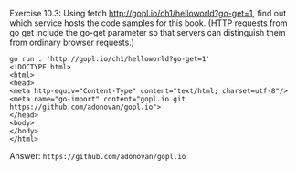 Exercise 10.3: Using fetch http://gopl.io/ch1/helloworld?go-get=1, find out which service hosts the code samples for this book. (HTTP requests from go get include the go-get parameter so that servers can distinguish them from ordinary browser requests.)


```
go run . 'http://gopl.io/ch1/helloworld?go-get=1'
<!DOCTYPE html>
<html>
<head>
<meta http-equiv="Content-Type" content="text/html; charset=utf-8"/>
<meta name="go-import" content="gopl.io git https://github.com/adonovan/gopl.io">
</head>
<body>
</body>
</html>

```

Answer: `https://github.com/adonovan/gopl.io`

